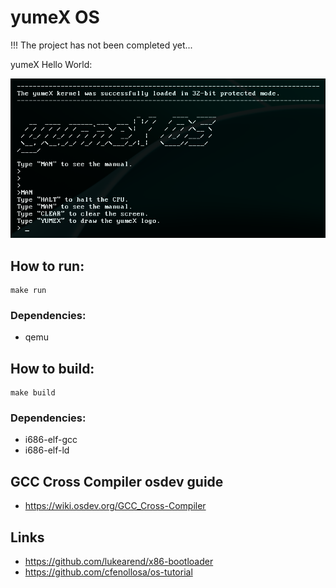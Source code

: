 # yumeX OS

!!! The project has not been completed yet...

yumeX Hello World:

<img src="attachments/png/yumeX.png" alt="" width="600">

## How to run:
```
make run
```
### Dependencies: 
- qemu

## How to build:
```
make build
```

### Dependencies: 
- i686-elf-gcc
- i686-elf-ld

## GCC Cross Compiler osdev guide
- https://wiki.osdev.org/GCC_Cross-Compiler

## Links
- https://github.com/lukearend/x86-bootloader
- https://github.com/cfenollosa/os-tutorial